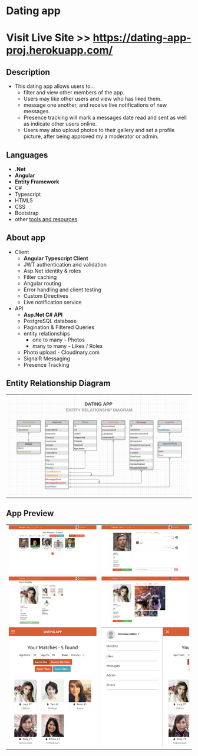 # Dating app 

# Visit Live Site >> https://dating-app-proj.herokuapp.com/

## Description
- This dating app allows users to...
    - filter and view other members of the app. 
    - Users may like other users and view who has liked them. 
    - message one another, and receive live notifications of new messages. 
    - Presence tracking will mark a messages date read and sent as well as indicate other users online. 
    - Users may also upload photos to their gallery and set a profile picture, after being approved my a moderator or admin. 

## Languages
- **.Net**
- **Angular**
- **Entity Framework**
- C#
- Typescript
- HTML5
- CSS
- Bootstrap
- other [tools and resources](tools-rescources.md)

## About app
- Client 
    - **Angular Typescript Client**
    - JWT authentication and validation
    - Asp.Net identity & roles
    - Filter caching
    - Angular routing
    - Error handling and client testing
    - Custom Directives
    - Live notification service
- API 
    - **Asp.Net C# API**
    - PostgreSQL database
    - Pagination & Filtered Queries
    - entity relationships
        - one to many - Photos
        - many to many - Likes / Roles
    - Photo upload - Cloudinary.com
    - SignalR Messaging
    - Presence Tracking 
## Entity Relationship Diagram
<table><tr><td>
    <img src="API/assets/images/erd.png" alt="erd" >
</td></tr></table>

## App Preview
<div display="flex">
<table>
    <tr>
        <td>
            <img src="API/assets/images/matches.png" alt="matches" width="375">
        </td>
        <td>
            <img src="API/assets/images/messages.png" alt="messages" width="375">
        </td>
    </tr>
    <tr>
        <td>    
            <img src="API/assets/images/photo-upload.png" alt="photo-upload" width="375">
        </td>
        <td>
            <img src="API/assets/images/photo-gallery.png" alt="photo-gallery" width="375">
        </td>
    </tr>
    <tr>
        <td>    
            <img src="API/assets/images/mobile-matches.png" alt="mobile-matches" width="375"> 
        </td>
        <td>
            <img src="API/assets/images/mobile-sidebar.png" alt="mobile-sidebar" width="375">
        </td>
    </tr>

</table>

</div>